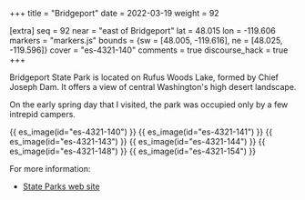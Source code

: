 +++
title = "Bridgeport"
date = 2022-03-19
weight = 92

[extra]
seq = 92
near = "east of Bridgeport"
lat = 48.015
lon = -119.606
markers = "markers.js"
bounds = {sw = [48.005, -119.616], ne = [48.025, -119.596]}
cover = "es-4321-140"
comments = true
discourse_hack = true
+++

Bridgeport State Park is located on Rufus Woods Lake, formed by Chief Joseph Dam. It offers a view of central Washington's high desert landscape.

<!-- more -->

On the early spring day that I visited, the park was occupied only by a few intrepid campers.

{{ es_image(id="es-4321-140") }}
{{ es_image(id="es-4321-141") }}
{{ es_image(id="es-4321-143") }}
{{ es_image(id="es-4321-144") }}
{{ es_image(id="es-4321-148") }}
{{ es_image(id="es-4321-154") }}

For more information:

* [State Parks web site](https://www.parks.wa.gov/480/Bridgeport)
